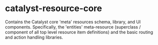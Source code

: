 # catalyst-resource-core

Contains the Catalyst core 'meta' resources schema, library, and UI components. Specifically, the 'entities' meta-resource (superclass / component of all top level resource item definitions) and the basic routing and action handling libraries.